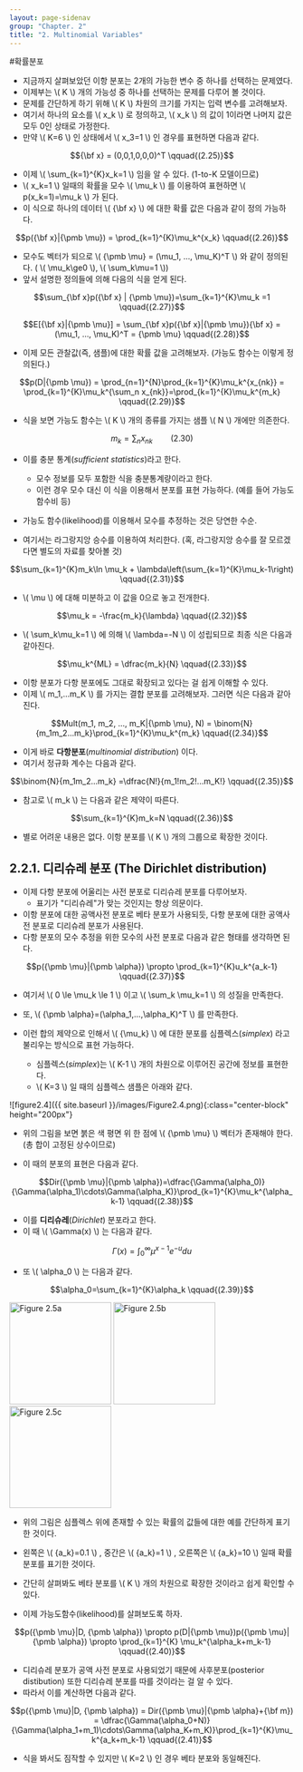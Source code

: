 ```yaml
---
layout: page-sidenav
group: "Chapter. 2"
title: "2. Multinomial Variables"
---
```

#확률분포 
- 지금까지 살펴보았던 이항 분포는 2개의 가능한 변수 중 하나를 선택하는 문제였다.
- 이제부는 \\( K \\) 개의 가능성 중 하나를 선택하는 문제를 다루어 볼 것이다.
- 문제를 간단하게 하기 위해 \\( K \\) 차원의 크기를 가지는 입력 변수를 고려해보자.
- 여기서 하나의 요소를 \\( x\_k \\) 로 정의하고, \\( x\_k \\) 의 값이 1이라면 나머지 값은 모두 0인 상태로 가정한다.
- 만약 \\( K=6 \\) 인 상태에서 \\( x_3=1 \\) 인 경우를 표현하면 다음과 같다.

$${\bf x} = (0,0,1,0,0,0)^T \qquad{(2.25)}$$

- 이제 \\( \sum_{k=1}^{K}x_k=1 \\) 임을 알 수 있다. (1-to-K 모델이므로)
- \\( x_k=1 \\) 일때의 확률을 모수 \\( \mu_k \\) 를 이용하여 표현하면 \\( p(x_k=1)=\mu_k \\) 가 된다.
- 이 식으로 하나의 데이터 \\( {\bf x} \\) 에 대한 확률 값은 다음과 같이 정의 가능하다.

$$p({\bf x}|{\pmb \mu}) = \prod_{k=1}^{K}\mu_k^{x_k} \qquad{(2.26)}$$

- 모수도 벡터가 되으로 \\( {\pmb \mu} = (\mu\_1, ..., \mu\_K)^T \\) 와 같이 정의된다. ( \\( \mu\_k\ge0 \\), \\( \sum\_k\mu=1 \\))
- 앞서 설명한 정의들에 의해 다음의 식을 얻게 된다.

$$\sum_{\bf x}p({\bf x} | {\pmb \mu})=\sum_{k=1}^{K}\mu_k =1 \qquad{(2.27)}$$

$$E[{\bf x}|{\pmb \mu}] = \sum_{\bf x}p({\bf x}|{\pmb \mu}){\bf x} = (\mu_1, ..., \mu_K)^T = {\pmb \mu} \qquad{(2.28)}$$

- 이제 모든 관찰값(즉, 샘플)에 대한 확률 값을 고려해보자. (가능도 함수는 이렇게 정의된다.)

$$p(D|{\pmb \mu}) = \prod_{n=1}^{N}\prod_{k=1}^{K}\mu_k^{x_{nk}} = \prod_{k=1}^{K}\mu_k^{\sum_n x_{nk}}=\prod_{k=1}^{K}\mu_k^{m_k} \qquad{(2.29)}$$

- 식을 보면 가능도 함수는 \\( K \\) 개의 종류를 가지는 샘플 \\( N \\) 개에만 의존한다.

$$m_k = \sum_n{x_{nk}} \qquad{(2.30)}$$

- 이를 충분 통계(*sufficient statistics*)라고 한다.
    - 모수 정보를 모두 포함한 식을 충분통계량이라고 한다.
    - 이런 경우 모수 대신 이 식을 이용해서 분포를 표현 가능하다. (예를 들어 가능도함수비 등)

- 가능도 함수(likelihood)를 이용해서 모수를 추정하는 것은 당연한 수순.
- 여기서는 라그랑지앙 승수를 이용하여 처리한다. (혹, 라그랑지앙 승수를 잘 모르겠다면 별도의 자료를 찾아볼 것)

$$\sum_{k=1}^{K}m_k\ln \mu_k + \lambda\left(\sum_{k=1}^{K}\mu_k-1\right) \qquad{(2.31)}$$

- \\( \mu \\) 에 대해 미분하고 이 값을 0으로 놓고 전개한다.

$$\mu_k = -\frac{m_k}{\lambda} \qquad{(2.32)}$$

- \\( \sum_k\mu_k=1 \\) 에 의해 \\( \lambda=-N \\) 이 성립되므로 최종 식은 다음과 같아진다.

$$\mu_k^{ML} = \dfrac{m_k}{N} \qquad{(2.33)}$$

- 이항 분포가 다항 분포에도 그대로 확장되고 있다는 걸 쉽게 이해할 수 있다.
- 이제 \\( m\_1,...m\_K \\) 를 가지는 결합 분포를 고려해보자. 그러면 식은 다음과 같아진다.

$$Mult(m_1, m_2, ..., m_K|{\pmb \mu}, N) = \binom{N}{m_1m_2...m_k}\prod_{k=1}^{K}\mu_k^{m_k} \qquad{(2.34)}$$

- 이게 바로 **다항분포**(*multinomial distribution*) 이다.
- 여기서 정규화 계수는 다음과 같다.

$$\binom{N}{m_1m_2...m_k} =\dfrac{N!}{m_1!m_2!...m_K!} \qquad{(2.35)}$$

- 참고로 \\( m\_k \\) 는 다음과 같은 제약이 따른다.

$$\sum_{k=1}^{K}m_k=N \qquad{(2.36)}$$

- 별로 어려운 내용은 없다. 이항 분포를 \\( K \\) 개의 그룹으로 확장한 것이다.

## 2.2.1. 디리슈레 분포 (The Dirichlet distribution)
- 이제 다항 분포에 어울리는 사전 분포로 디리슈레 분포를 다루어보자.
    - 표기가 "디리슈레"가 맞는 것인지는 항상 의문이다.
- 이항 분포에 대한 공액사전 분포로 베타 분포가 사용되듯, 다항 분포에 대한 공액사전 분포로 디리슈레 분포가 사용된다.
- 다항 분포의 모수 추정을 위한 모수의 사전 분포로 다음과 같은 형태를 생각하면 된다.

$$p({\pmb \mu}|{\pmb \alpha}) \propto \prod_{k=1}^{K}u_k^{a_k-1} \qquad{(2.37)}$$

- 여기서 \\( 0 \le \mu\_k \le 1 \\) 이고 \\( \sum\_k \mu\_k=1 \\) 의 성질을 만족한다.

- 또, \\( {\pmb \alpha}=(\alpha\_1,...,\alpha\_K)^T \\) 를 만족한다.
- 이런 합의 제약으로 인해서 \\( \{\mu_k\} \\) 에 대한 분포를 심플렉스(*simplex*) 라고 불리우는 방식으로 표현 가능하다.
    - 심플렉스(*simplex*)는 \\( K-1 \\)  개의 차원으로 이루어진 공간에 정보를 표현한다.
    - \\( K=3 \\) 일 때의 심플렉스 샘플은 아래와 같다.

![figure2.4]({{ site.baseurl }}/images/Figure2.4.png){:class="center-block" height="200px"}

- 위의 그림을 보면 붉은 색 평면 위 한 점에 \\( {\pmb \mu} \\) 벡터가 존재해야 한다. (총 합이 고정된 상수이므로)

- 이 때의 분포의 표현은 다음과 같다.

$$Dir({\pmb \mu}|{\pmb \alpha})=\dfrac{\Gamma(\alpha_0)}{\Gamma(\alpha_1)\cdots\Gamma(\alpha_K)}\prod_{k=1}^{K}\mu_k^{\alpha_k-1} \qquad{(2.38)}$$

- 이를 **디리슈레**(*Dirichlet*) 분포라고 한다.
- 이 때 \\( \Gamma(x) \\) 는 다음과 같다.

$$\Gamma(x)=\int_{0}^{\infty}\mu^{x-1}e^{-u}du$$

- 또 \\( \alpha_0 \\) 는 다음과 같다.

$$\alpha_0=\sum_{k=1}^{K}\alpha_k \qquad{(2.39)}$$

<div class="text-center">
  <img src="{{ site.baseurl }}/images/Figure2.5a.png" alt="Figure 2.5a" height="180px" />
  <img src="{{ site.baseurl }}/images/Figure2.5b.png" alt="Figure 2.5b" height="180px" />
  <img src="{{ site.baseurl }}/images/Figure2.5c.png" alt="Figure 2.5c" height="180px" />
</div>


- 위의 그림은 심플렉스 위에 존재할 수 있는 확률의 값들에 대한 예를 간단하게 표기한 것이다.
- 왼쪽은 \\( \{a\_k\}=0.1 \\) , 중간은 \\( \{a\_k\}=1 \\) , 오른쪽은 \\( \{a\_k\}=10 \\) 일때 확률 분포를 표기한 것이다.
- 간단히 살펴봐도 베타 분포를 \\( K \\) 개의 차원으로 확장한 것이라고 쉽게 확인할 수 있다.

- 이제 가능도함수(likelihood)를 살펴보도록 하자.

$$p({\pmb \mu}|D, {\pmb \alpha}) \propto p(D|{\pmb \mu})p({\pmb \mu}|{\pmb \alpha}) \propto \prod_{k=1}^{K} \mu_k^{\alpha_k+m_k-1} \qquad{(2.40)}$$

- 디리슈레 분포가 공액 사전 분포로 사용되었기 때문에 사후분포(posterior distibution) 또한 디리슈레 분포를 따를 것이라는 걸 알 수 있다.
- 따라서 이를 계산하면 다음과 같다.

$$p({\pmb \mu}|D, {\pmb \alpha}) = Dir({\pmb \mu}|{\pmb \alpha}+{\bf m}) = \dfrac{\Gamma(\alpha_0+N)}{\Gamma(\alpha_1+m_1)\cdots\Gamma(\alpha_K+m_K)}\prod_{k=1}^{K}\mu_k^{a_k+m_k-1} \qquad{(2.41)}$$

- 식을 봐서도 짐작할 수 있지만 \\( K=2 \\) 인 경우 베타 분포와 동일해진다. 

